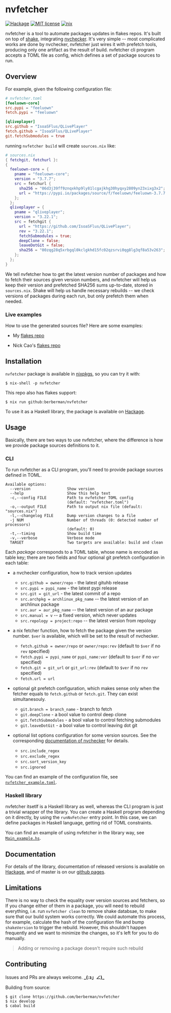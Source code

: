 # nvfetcher

[![Hackage](https://img.shields.io/hackage/v/nvfetcher.svg?logo=haskell)](https://hackage.haskell.org/package/nvfetcher)
[![MIT license](https://img.shields.io/badge/license-MIT-blue.svg)](LICENSE)
[![nix](https://github.com/berberman/nvfetcher/actions/workflows/nix.yml/badge.svg)](https://github.com/berberman/nvfetcher/actions/workflows/nix.yml)

nvfetcher is a tool to automate packages updates in flakes repos. It's built on top of [shake](https://www.shakebuild.com/),
integrating [nvchecker](https://github.com/lilydjwg/nvchecker).
It's very simple -- most complicated works are done by nvchecker, nvfetcher just wires it with prefetch tools,
producing only one artifact as the result of build.
nvfetcher cli program accepts a TOML file as config, which defines a set of package sources to run.

## Overview

For example, given the following configuration file:

```toml
# nvfetcher.toml
[feeluown-core]
src.pypi = "feeluown"
fetch.pypi = "feeluown"

[qliveplayer]
src.github = "IsoaSFlus/QLivePlayer"
fetch.github = "IsoaSFlus/QLivePlayer"
git.fetchSubmodules = true
```

running `nvfetcher build` will create `sources.nix` like:

```nix
# sources.nix
{ fetchgit, fetchurl }:
{
  feeluown-core = {
    pname = "feeluown-core";
    version = "3.7.7";
    src = fetchurl {
      sha256 = "06d3j39ff9znqxkhp9ly81lcgajkhg30hyqxy2809yn23xixg3x2";
      url = "https://pypi.io/packages/source/f/feeluown/feeluown-3.7.7.tar.gz";
    };
  };
  qliveplayer = {
    pname = "qliveplayer";
    version = "3.22.1";
    src = fetchgit {
      url = "https://github.com/IsoaSFlus/QLivePlayer";
      rev = "3.22.1";
      fetchSubmodules = true;
      deepClone = false;
      leaveDotGit = false;
      sha256 = "00zqg28q5xrbgql0kclgkhd15fc02qzsrvi0qg8lg3qf8a53v263";
    };
  };
}
```

We tell nvfetcher how to get the latest version number of packages and how to fetch their sources given version numbers,
and nvfetcher will help us keep their version and prefetched SHA256 sums up-to-date, stored in `sources.nix`.
Shake will help us handle necessary rebuilds -- we check versions of packages during each run, but only prefetch them when needed.

### Live examples

How to use the generated sources file? Here are some examples:

* My [flakes repo](https://github.com/berberman/flakes)

* Nick Cao's [flakes repo](https://gitlab.com/NickCao/flakes/-/tree/master/pkgs)

## Installation

`nvfetcher` package is available in [nixpkgs](https://github.com/NixOS/nixpkgs), so you can try it with:

```
$ nix-shell -p nvfetcher
```

This repo also has flakes support:

```
$ nix run github:berberman/nvfetcher
```

To use it as a Haskell library, the package is available on [Hackage](https://hackage.haskell.org/package/nvfetcher).

## Usage

Basically, there are two ways to use nvfetcher, where the difference is how we provide package sources definitions to it.

### CLI

To run nvfetcher as a CLI program, you'll need to provide package sources defined in TOML.

```
Available options:
  --version                Show version
  --help                   Show this help text
  -c,--config FILE         Path to nvfetcher TOML config
                           (default: "nvfetcher.toml")
  -o,--output FILE         Path to output nix file (default: "sources.nix")
  -l,--changelog FILE      Dump version changes to a file
  -j NUM                   Number of threads (0: detected number of processors)
                           (default: 0)
  -t,--timing              Show build time
  -v,--verbose             Verbose mode
  TARGET                   Two targets are available: build and clean
```

Each *package* corresponds to a TOML table, whose name is encoded as table key;
there are two fields and four optional git prefetch configuration in each table:
* a nvchecker configuration, how to track version updates
  * `src.github = owner/repo` - the latest gituhb release
  * `src.pypi = pypi_name` - the latest pypi release
  * `src.git = git_url` - the latest commit of a repo
  * `src.archpkg = archlinux_pkg_name` -- the latest version of an archlinux package
  * `src.aur = aur_pkg_name` -- the latest version of an aur package
  * `src.manual = v` -- a fixed version, which never updates
  * `src.repology = project:repo` -- the latest version from repology
* a nix fetcher function, how to fetch the package given the version number. `$ver` is available, which will be set to the result of nvchecker.
  * `fetch.github = owner/repo` or `owner/repo:rev` (default to `$ver` if no `rev` specified)
  * `fetch.pypi = pypi_name` or `pypi_name:ver` (default to `$ver` if no `ver` specified)
  * `fetch.git = git_url` or `git_url:rev` (default to `$ver` if no `rev` specified)
  * `fetch.url = url`

* optional git prefetch configuration, which makes sense only when the fetcher equals to `fetch.github` or `fetch.git`.
They can exist simultanesouly.
  * `git.branch = branch_name` - branch to fetch
  * `git.deepClone` - a bool value to control deep clone
  * `git.fetchSubmodules` - a bool value to control fetching submodules
  * `git.leaveDotGit` - a bool value to control leaving dot git

* optional list options configuration for some version sources. See the corresponding [documentation of nvchecker](https://nvchecker.readthedocs.io/en/latest/usage.html#list-options) for details.
  * `src.include_regex`
  * `src.exclude_regex`
  * `src.sort_version_key`
  * `src.ignored`

You can find an example of the configuration file, see [`nvfetcher_example.toml`](nvfetcher_example.toml).

### Haskell library

nvfetcher itsetlf is a Haskell library as well, whereas the CLI program is just a trivial wrapper of the library.
You can create a Haskell program depending on it directly, by using the `runNvFetcher` entry point.
In this case, we can define packages in Haskell language, getting rid of TOML constraints.

You can find an example of using nvfetcher in the library way, see [`Main_example.hs`](Main_example.hs).

## Documentation

For details of the library, documentation of released versions is available on [Hackage](https://hackage.haskell.org/package/nvfetcher),
and of master is on our [github pages](https://nvfetcher.berberman.space).

## Limitations

There is no way to check the equality over version sources and fetchers, so If you change either of them in a package,
you will need to rebuild everything, i.e. run `nvfetcher clean` to remove shake databsae, to make sure that
our build system works correctly. We could automate this process, for example,
calculate the hash of the configuration file and bump `shakeVersion` to trigger the rebuild.
However, this shouldn't happen frequently and we want to minimize the changes, so it's left for you to do manually.

> Adding or removing a package doesn't require such rebuild

## Contributing

Issues and PRs are always welcome. **\_(:з」∠)\_**

Building from source:

```
$ git clone https://github.com/berberman/nvfetcher
$ nix develop
$ cabal build
```
